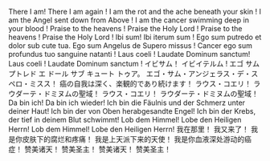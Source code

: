 There I am! There I am again !
I am the rot and the ache beneath your skin !
I am the Angel sent down from Above !
I am the cancer swimming deep in your blood !
Praise to the heavens !
Praise the Holy Lord !
Praise to the heavens !
Praise the Holy Lord !
Ibi sum! Ibi iterum sum !
Ego sum putredo et dolor sub cute tua.
Ego sum Angelus de Supero missus !
Cancer ego sum profundus tuo sanguine natanti !
Laus coeli !
Laudate Dominum sanctum!
Laus coeli !
Laudate Dominum sanctum !
イビサム！ イビイテルム !
エゴ サム プトレド エ ドール サブ キュート トゥア。
エゴ・サム・アンジェラス・デ・スペロ・ミスス！
癌の自我は深く、楽観的であり続けます！
ラウス・コエリ！
ラウダーテ・ドミヌムの聖域！
ラウス・コエリ！
ラウダーテ・ドミヌムの聖域！
Da bin ich! Da bin ich wieder!
Ich bin die Fäulnis und der Schmerz unter deiner Haut!
Ich bin der von Oben herabgesandte Engel!
Ich bin der Krebs, der tief in deinem Blut schwimmt!
Lob dem Himmel!
Lobe den Heiligen Herrn!
Lob dem Himmel!
Lobe den Heiligen Herrn!
我在那里！ 我又来了！
我是你皮肤下的腐烂和疼痛！
我是上天派下来的天使！
我是你血液深处游动的癌症！
赞美诸天！
赞美圣主！
赞美诸天！
赞美圣主！
